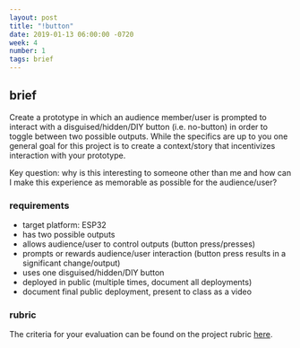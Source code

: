 ```yaml
---
layout: post
title: "!button"
date: 2019-01-13 06:00:00 -0720
week: 4
number: 1
tags: brief
---
```


## brief

Create a prototype in which an audience member/user is prompted to interact with a disguised/hidden/DIY button (i.e. no-button) in order to toggle between two possible outputs. While the specifics are up to you one general goal for this project is to create a context/story that incentivizes interaction with your prototype.

Key question: why is this interesting to someone other than me and how can I make this experience as memorable as possible for the audience/user?


### requirements

* target platform: ESP32
* has two possible outputs
* allows audience/user to control outputs (button press/presses)
* prompts or rewards audience/user interaction (button press results in a significant change/output)
* uses one disguised/hidden/DIY button
* deployed in public (multiple times, document all deployments)
* document final public deployment, present to class as a video

### rubric

The criteria for your evaluation can be found on the project rubric [here](https://docs.google.com/spreadsheets/d/1qAXay6ebmHPPrF0GtWqGwK-D7JQ_MWckpyl9-CdaGwc/edit?usp=sharing).
